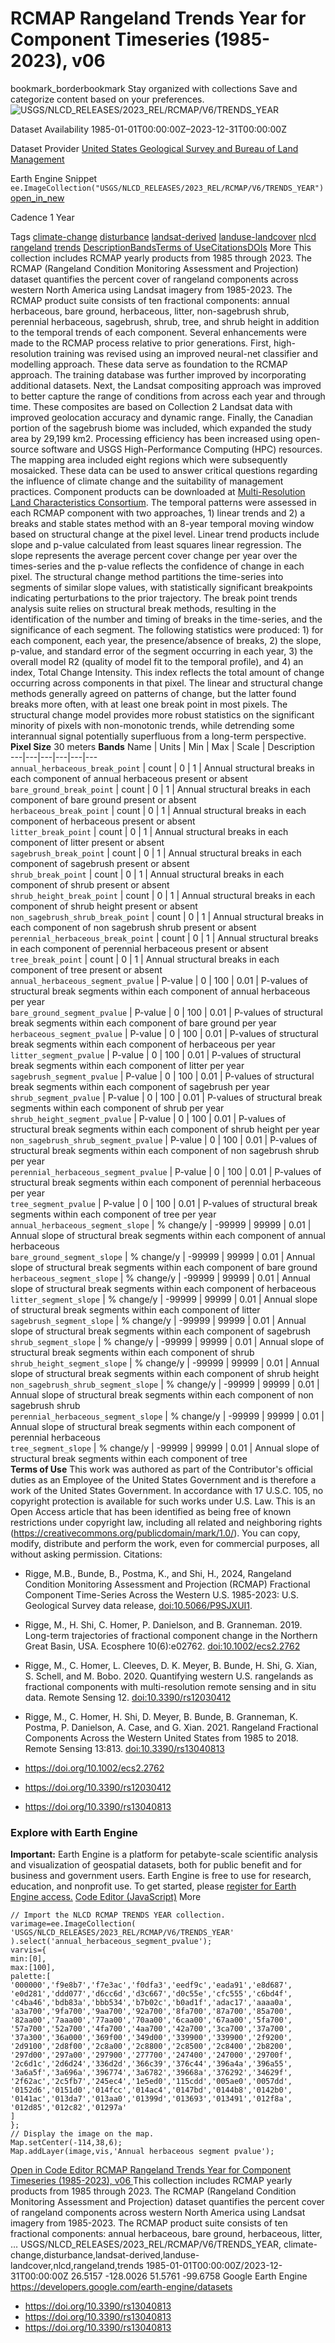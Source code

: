  
#  RCMAP Rangeland Trends Year for Component Timeseries (1985-2023), v06 
bookmark_borderbookmark Stay organized with collections  Save and categorize content based on your preferences.
![USGS/NLCD_RELEASES/2023_REL/RCMAP/V6/TRENDS_YEAR](https://developers.google.com/earth-engine/datasets/images/USGS/USGS_NLCD_RELEASES_2023_REL_RCMAP_V6_TRENDS_YEAR_sample.png) 

Dataset Availability
    1985-01-01T00:00:00Z–2023-12-31T00:00:00Z 

Dataset Provider
     [ United States Geological Survey and Bureau of Land Management ](https://www.mrlc.gov/) 

Earth Engine Snippet
     `    ee.ImageCollection("USGS/NLCD_RELEASES/2023_REL/RCMAP/V6/TRENDS_YEAR")   ` [ open_in_new ](https://code.earthengine.google.com/?scriptPath=Examples:Datasets/USGS/USGS_NLCD_RELEASES_2023_REL_RCMAP_V6_TRENDS_YEAR) 

Cadence
    1 Year 

Tags
     [climate-change](https://developers.google.com/earth-engine/datasets/tags/climate-change) [disturbance](https://developers.google.com/earth-engine/datasets/tags/disturbance) [landsat-derived](https://developers.google.com/earth-engine/datasets/tags/landsat-derived) [landuse-landcover](https://developers.google.com/earth-engine/datasets/tags/landuse-landcover) [nlcd](https://developers.google.com/earth-engine/datasets/tags/nlcd) [rangeland](https://developers.google.com/earth-engine/datasets/tags/rangeland) [trends](https://developers.google.com/earth-engine/datasets/tags/trends)
[Description](https://developers.google.com/earth-engine/datasets/catalog/USGS_NLCD_RELEASES_2023_REL_RCMAP_V6_TRENDS_YEAR#description)[Bands](https://developers.google.com/earth-engine/datasets/catalog/USGS_NLCD_RELEASES_2023_REL_RCMAP_V6_TRENDS_YEAR#bands)[Terms of Use](https://developers.google.com/earth-engine/datasets/catalog/USGS_NLCD_RELEASES_2023_REL_RCMAP_V6_TRENDS_YEAR#terms-of-use)[Citations](https://developers.google.com/earth-engine/datasets/catalog/USGS_NLCD_RELEASES_2023_REL_RCMAP_V6_TRENDS_YEAR#citations)[DOIs](https://developers.google.com/earth-engine/datasets/catalog/USGS_NLCD_RELEASES_2023_REL_RCMAP_V6_TRENDS_YEAR#dois) More
This collection includes RCMAP yearly products from 1985 through 2023. The RCMAP (Rangeland Condition Monitoring Assessment and Projection) dataset quantifies the percent cover of rangeland components across western North America using Landsat imagery from 1985-2023. The RCMAP product suite consists of ten fractional components: annual herbaceous, bare ground, herbaceous, litter, non-sagebrush shrub, perennial herbaceous, sagebrush, shrub, tree, and shrub height in addition to the temporal trends of each component. Several enhancements were made to the RCMAP process relative to prior generations. First, high-resolution training was revised using an improved neural-net classifier and modelling approach. These data serve as foundation to the RCMAP approach. The training database was further improved by incorporating additional datasets. Next, the Landsat compositing approach was improved to better capture the range of conditions from across each year and through time. These composites are based on Collection 2 Landsat data with improved geolocation accuracy and dynamic range. Finally, the Canadian portion of the sagebrush biome was included, which expanded the study area by 29,199 km2.
Processing efficiency has been increased using open-source software and USGS High-Performance Computing (HPC) resources. The mapping area included eight regions which were subsequently mosaicked. These data can be used to answer critical questions regarding the influence of climate change and the suitability of management practices. Component products can be downloaded at [Multi-Resolution Land Characteristics Consortium](https://www.mrlc.gov/data).
The temporal patterns were assessed in each RCMAP component with two approaches, 1) linear trends and 2) a breaks and stable states method with an 8-year temporal moving window based on structural change at the pixel level. Linear trend products include slope and p-value calculated from least squares linear regression. The slope represents the average percent cover change per year over the times-series and the p-value reflects the confidence of change in each pixel. The structural change method partitions the time-series into segments of similar slope values, with statistically significant breakpoints indicating perturbations to the prior trajectory. The break point trends analysis suite relies on structural break methods, resulting in the identification of the number and timing of breaks in the time-series, and the significance of each segment. The following statistics were produced: 1) for each component, each year, the presence/absence of breaks, 2) the slope, p-value, and standard error of the segment occurring in each year, 3) the overall model R2 (quality of model fit to the temporal profile), and 4) an index, Total Change Intensity. This index reflects the total amount of change occurring across components in that pixel. The linear and structural change methods generally agreed on patterns of change, but the latter found breaks more often, with at least one break point in most pixels. The structural change model provides more robust statistics on the significant minority of pixels with non-monotonic trends, while detrending some interannual signal potentially superfluous from a long-term perspective.
**Pixel Size** 30 meters 
**Bands**
Name | Units | Min | Max | Scale | Description  
---|---|---|---|---|---  
`annual_herbaceous_break_point` | count |  0  |  1  | Annual structural breaks in each component of annual herbaceous present or absent  
`bare_ground_break_point` | count |  0  |  1  | Annual structural breaks in each component of bare ground present or absent  
`herbaceous_break_point` | count |  0  |  1  | Annual structural breaks in each component of herbaceous present or absent  
`litter_break_point` | count |  0  |  1  | Annual structural breaks in each component of litter present or absent  
`sagebrush_break_point` | count |  0  |  1  | Annual structural breaks in each component of sagebrush present or absent  
`shrub_break_point` | count |  0  |  1  | Annual structural breaks in each component of shrub present or absent  
`shrub_height_break_point` | count |  0  |  1  | Annual structural breaks in each component of shrub height present or absent  
`non_sagebrush_shrub_break_point` | count |  0  |  1  | Annual structural breaks in each component of non sagebrush shrub present or absent  
`perennial_herbaceous_break_point` | count |  0  |  1  | Annual structural breaks in each component of perennial herbaceous present or absent  
`tree_break_point` | count |  0  |  1  | Annual structural breaks in each component of tree present or absent  
`annual_herbaceous_segment_pvalue` | P-value |  0  |  100  | 0.01 | P-values of structural break segments within each component of annual herbaceous per year  
`bare_ground_segment_pvalue` | P-value |  0  |  100  | 0.01 | P-values of structural break segments within each component of bare ground per year  
`herbaceous_segment_pvalue` | P-value |  0  |  100  | 0.01 | P-values of structural break segments within each component of herbaceous per year  
`litter_segment_pvalue` | P-value |  0  |  100  | 0.01 | P-values of structural break segments within each component of litter per year  
`sagebrush_segment_pvalue` | P-value |  0  |  100  | 0.01 | P-values of structural break segments within each component of sagebrush per year  
`shrub_segment_pvalue` | P-value |  0  |  100  | 0.01 | P-values of structural break segments within each component of shrub per year  
`shrub_height_segment_pvalue` | P-value |  0  |  100  | 0.01 | P-values of structural break segments within each component of shrub height per year  
`non_sagebrush_shrub_segment_pvalue` | P-value |  0  |  100  | 0.01 | P-values of structural break segments within each component of non sagebrush shrub per year  
`perennial_herbaceous_segment_pvalue` | P-value |  0  |  100  | 0.01 | P-values of structural break segments within each component of perennial herbaceous per year  
`tree_segment_pvalue` | P-value |  0  |  100  | 0.01 | P-values of structural break segments within each component of tree per year  
`annual_herbaceous_segment_slope` | % change/y |  -99999  |  99999  | 0.01 | Annual slope of structural break segments within each component of annual herbaceous  
`bare_ground_segment_slope` | % change/y |  -99999  |  99999  | 0.01 | Annual slope of structural break segments within each component of bare ground  
`herbaceous_segment_slope` | % change/y |  -99999  |  99999  | 0.01 | Annual slope of structural break segments within each component of herbaceous  
`litter_segment_slope` | % change/y |  -99999  |  99999  | 0.01 | Annual slope of structural break segments within each component of litter  
`sagebrush_segment_slope` | % change/y |  -99999  |  99999  | 0.01 | Annual slope of structural break segments within each component of sagebrush  
`shrub_segment_slope` | % change/y |  -99999  |  99999  | 0.01 | Annual slope of structural break segments within each component of shrub  
`shrub_height_segment_slope` | % change/y |  -99999  |  99999  | 0.01 | Annual slope of structural break segments within each component of shrub height  
`non_sagebrush_shrub_segment_slope` | % change/y |  -99999  |  99999  | 0.01 | Annual slope of structural break segments within each component of non sagebrush shrub  
`perennial_herbaceous_segment_slope` | % change/y |  -99999  |  99999  | 0.01 | Annual slope of structural break segments within each component of perennial herbaceous  
`tree_segment_slope` | % change/y |  -99999  |  99999  | 0.01 | Annual slope of structural break segments within each component of tree  
**Terms of Use**
This work was authored as part of the Contributor's official duties as an Employee of the United States Government and is therefore a work of the United States Government. In accordance with 17 U.S.C. 105, no copyright protection is available for such works under U.S. Law. This is an Open Access article that has been identified as being free of known restrictions under copyright law, including all related and neighboring rights (https://creativecommons.org/publicdomain/mark/1.0/). You can copy, modify, distribute and perform the work, even for commercial purposes, all without asking permission.
Citations:
  * Rigge, M.B., Bunde, B., Postma, K., and Shi, H., 2024, Rangeland Condition Monitoring Assessment and Projection (RCMAP) Fractional Component Time-Series Across the Western U.S. 1985-2023: U.S. Geological Survey data release, [doi:10.5066/P9SJXUI1](https://doi.org/10.5066/P9SJXUI1).
  * Rigge, M., H. Shi, C. Homer, P. Danielson, and B. Granneman. 2019. Long-term trajectories of fractional component change in the Northern Great Basin, USA. Ecosphere 10(6):e02762. [doi:10.1002/ecs2.2762](https://doi.org/10.1002/ecs2.2762)
  * Rigge, M., C. Homer, L. Cleeves, D. K. Meyer, B. Bunde, H. Shi, G. Xian, S. Schell, and M. Bobo. 2020. Quantifying western U.S. rangelands as fractional components with multi-resolution remote sensing and in situ data. Remote Sensing 12. [doi:10.3390/rs12030412](https://doi.org/10.3390/rs12030412)
  * Rigge, M., C. Homer, H. Shi, D. Meyer, B. Bunde, B. Granneman, K. Postma, P. Danielson, A. Case, and G. Xian. 2021. Rangeland Fractional Components Across the Western United States from 1985 to 2018. Remote Sensing 13:813. [doi:10.3390/rs13040813](https://doi.org/10.3390/rs13040813)


  * [ https://doi.org/10.1002/ecs2.2762 ](https://doi.org/10.1002/ecs2.2762)
  * [ https://doi.org/10.3390/rs12030412 ](https://doi.org/10.3390/rs12030412)
  * [ https://doi.org/10.3390/rs13040813 ](https://doi.org/10.3390/rs13040813)


### Explore with Earth Engine
**Important:** Earth Engine is a platform for petabyte-scale scientific analysis and visualization of geospatial datasets, both for public benefit and for business and government users. Earth Engine is free to use for research, education, and nonprofit use. To get started, please [register for Earth Engine access.](https://console.cloud.google.com/earth-engine)
[Code Editor (JavaScript)](https://developers.google.com/earth-engine/datasets/catalog/USGS_NLCD_RELEASES_2023_REL_RCMAP_V6_TRENDS_YEAR#code-editor-javascript-sample) More
```
// Import the NLCD RCMAP TRENDS YEAR collection.
varimage=ee.ImageCollection(
'USGS/NLCD_RELEASES/2023_REL/RCMAP/V6/TRENDS_YEAR'
).select('annual_herbaceous_segment_pvalue');
varvis={
min:[0],
max:[100],
palette:[
'000000','f9e8b7','f7e3ac','f0dfa3','eedf9c','eada91','e8d687',
'e0d281','ddd077','d6cc6d','d3c667','d0c55e','cfc555','c6bd4f',
'c4ba46','bdb83a','bbb534','b7b02c','b0ad1f','adac17','aaaa0a',
'a3a700','9fa700','9aa700','92a700','8fa700','87a700','85a700',
'82aa00','7aaa00','77aa00','70aa00','6caa00','67aa00','5fa700',
'57a700','52a700','4fa700','4aa700','42a700','3ca700','37a700',
'37a300','36a000','369f00','349d00','339900','339900','2f9200',
'2d9100','2d8f00','2c8a00','2c8800','2c8500','2c8400','2b8200',
'297d00','297a00','297900','277700','247400','247000','29700f',
'2c6d1c','2d6d24','336d2d','366c39','376c44','396a4a','396a55',
'3a6a5f','3a696a','396774','3a6782','39668a','376292','34629f',
'2f62ac','2c5fb7','245ec4','1e5ed0','115cdd','005ae0','0057dd',
'0152d6','0151d0','014fcc','014ac4','0147bd','0144b8','0142b0',
'0141ac','013da7','013aa0','01399d','013693','013491','012f8a',
'012d85','012c82','01297a'
]
};
// Display the image on the map.
Map.setCenter(-114,38,6);
Map.addLayer(image,vis,'Annual herbaceous segment pvalue');

```
[ Open in Code Editor ](https://code.earthengine.google.com/?scriptPath=Examples:Datasets/USGS/USGS_NLCD_RELEASES_2023_REL_RCMAP_V6_TRENDS_YEAR)
[ RCMAP Rangeland Trends Year for Component Timeseries (1985-2023), v06 ](https://developers.google.com/earth-engine/datasets/catalog/USGS_NLCD_RELEASES_2023_REL_RCMAP_V6_TRENDS_YEAR)
This collection includes RCMAP yearly products from 1985 through 2023. The RCMAP (Rangeland Condition Monitoring Assessment and Projection) dataset quantifies the percent cover of rangeland components across western North America using Landsat imagery from 1985-2023. The RCMAP product suite consists of ten fractional components: annual herbaceous, bare ground, herbaceous, litter, …
USGS/NLCD_RELEASES/2023_REL/RCMAP/V6/TRENDS_YEAR, climate-change,disturbance,landsat-derived,landuse-landcover,nlcd,rangeland,trends 
1985-01-01T00:00:00Z/2023-12-31T00:00:00Z
26.5157 -128.0026 51.5761 -99.6758 
Google Earth Engine
https://developers.google.com/earth-engine/datasets
  * [ https://doi.org/10.3390/rs13040813 ](https://doi.org/https://www.mrlc.gov/)
  * [ https://doi.org/10.3390/rs13040813 ](https://doi.org/https://developers.google.com/earth-engine/datasets/catalog/USGS_NLCD_RELEASES_2023_REL_RCMAP_V6_TRENDS_YEAR)
  * [ https://doi.org/10.3390/rs13040813 ](https://doi.org/https://developers.google.com/earth-engine/datasets/catalog/USGS_NLCD_RELEASES_2023_REL_RCMAP_V6_TRENDS_YEAR)


